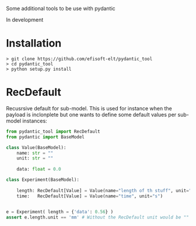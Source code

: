 Some additional tools to be use with pydantic 

In development 

# Installation 

```shell
> git clone https://github.com/efisoft-elt/pydantic_tool
> cd pydantic_tool 
> python setup.py install
```

# RecDefault

Recusrsive default for sub-model. This is used for instance when the payload is inclonplete but one wants to define some
default values per sub-model instances: 

```python 
from pydantic_tool import RecDefault
from pydantic import BaseModel 

class Value(BaseModel):
    name: str = ""
    unit: str = ""
    
    data: float = 0.0

class Experiment(BaseModel):
    
    length: RecDefault[Value] = Value(name="length of th stuff", unit="mm")
    time:   RecDefault[Value] = Value(name="time", unit="s")

 
e = Experiment( length = {'data': 0.56} ) 
assert e.length.unit == 'mm' # Without the RecDefault unit would be ""

```
